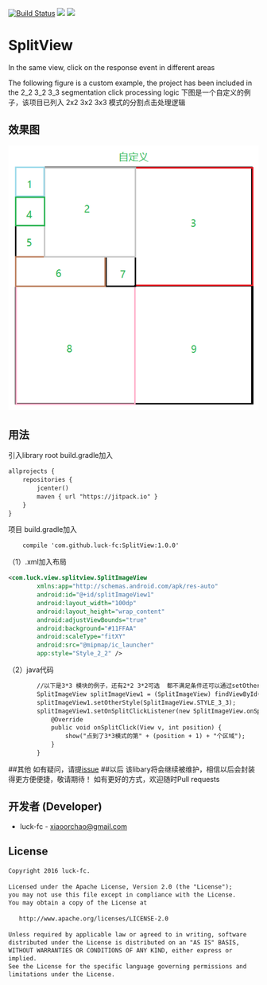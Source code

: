 [![Build Status](https://travis-ci.org/luck-fc/SplitView.svg?branch=master)](https://travis-ci.org/luck-fc/SplitView)
[![](https://jitpack.io/v/luck-fc/SplitView.svg)](https://jitpack.io/#luck-fc/SplitView)
<a href="http://www.methodscount.com/?lib=com.github.luck-fc%3ASplitView%3AV1.0.0"><img src="https://img.shields.io/badge/Methods and size-core: 54 | deps: 16651 | 20 KB-e91e63.svg"/></a>
# SplitView
In the same view, click on the response event in different areas

The following figure is a custom example, the project has been included in the 2_2 3_2 3_3  segmentation click processing logic
下图是一个自定义的例子，该项目已列入 2x2  3x2 3x3 模式的分割点击处理逻辑
## 效果图
<img src="https://github.com/luck-fc/SplitView/blob/master/screenshot/style_other.png"/> 

## 用法
引入library 
root build.gradle加入
```xml
allprojects {
    repositories {
        jcenter()
        maven { url "https://jitpack.io" }
    }
}
```
项目 build.gradle加入
```xml
    compile 'com.github.luck-fc:SplitView:1.0.0'
```
（1）.xml加入布局
```xml
<com.luck.view.splitview.SplitImageView
        xmlns:app="http://schemas.android.com/apk/res-auto"
        android:id="@+id/splitImageView1"
        android:layout_width="100dp"
        android:layout_height="wrap_content"
        android:adjustViewBounds="true"
        android:background="#11FFAA"
        android:scaleType="fitXY"
        android:src="@mipmap/ic_launcher"
        app:style="Style_2_2" />
```
（2）java代码

```xml
        //以下是3*3 模块的例子，还有2*2 3*2可选  都不满足条件还可以通过setOtherStyle()方法自定义
        SplitImageView splitImageView1 = (SplitImageView) findViewById(R.id.splitImageView1);
        splitImageView1.setOtherStyle(SplitImageView.STYLE_3_3);
        splitImageView1.setOnSplitClickListener(new SplitImageView.onSplitClickListener() {
            @Override
            public void onSplitClick(View v, int position) {
                show("点到了3*3模式的第" + (position + 1) + "个区域");
            }
        }    
```
##其他
 如有疑问，请提[issue](https://github.com/luck-fc/SplitView/issues)
##以后
    该libary将会继续被维护，相信以后会封装得更方便便捷，敬请期待！
    如有更好的方式，欢迎随时Pull requests
    
开发者 (Developer)
----------------

* luck-fc - <xiaoorchao@gmail.com>

## License

    Copyright 2016 luck-fc.

    Licensed under the Apache License, Version 2.0 (the "License");
    you may not use this file except in compliance with the License.
    You may obtain a copy of the License at

       http://www.apache.org/licenses/LICENSE-2.0

    Unless required by applicable law or agreed to in writing, software
    distributed under the License is distributed on an "AS IS" BASIS,
    WITHOUT WARRANTIES OR CONDITIONS OF ANY KIND, either express or implied.
    See the License for the specific language governing permissions and
    limitations under the License.
